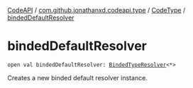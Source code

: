 [CodeAPI](../../index.md) / [com.github.jonathanxd.codeapi.type](../index.md) / [CodeType](index.md) / [bindedDefaultResolver](.)

# bindedDefaultResolver

`open val bindedDefaultResolver: `[`BindedTypeResolver`](../-binded-type-resolver/index.md)`<*>`

Creates a new binded default resolver instance.

